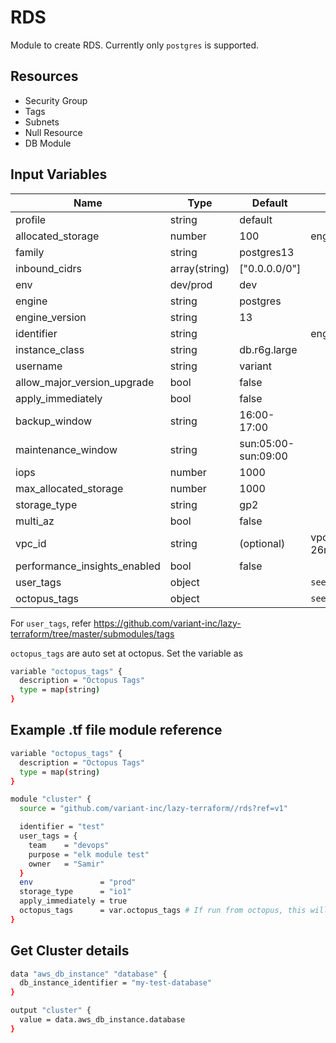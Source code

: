 # RDS

Module to create RDS. Currently only `postgres` is supported.

## Resources

- Security Group
- Tags
- Subnets
- Null Resource
- DB Module

## Input Variables

 | Name                         | Type          | Default             | Example           |
 | ---------------------------- | ------------- | ------------------- | ----------------- |
 | profile                      | string        | default             |                   |
 | allocated_storage            | number        | 100                 | eng-cache         |
 | family                       | string        | postgres13          |                   |
 | inbound_cidrs                | array(string) | ["0.0.0.0/0"]       |                   |
 | env                          | dev/prod      | dev                 |                   |
 | engine                       | string        | postgres            |                   |
 | engine_version               | string        | 13                  |                   |
 | identifier                   | string        |                     | eng-rds           |
 | instance_class               | string        | db.r6g.large        |                   |
 | username                     | string        | variant             |                   |
 | allow_major_version_upgrade  | bool          | false               |                   |
 | apply_immediately            | bool          | false               |                   |
 | backup_window                | string        | 16:00-17:00         |                   |
 | maintenance_window           | string        | sun:05:00-sun:09:00 |                   |
 | iops                         | number        | 1000                |                   |
 | max_allocated_storage        | number        | 1000                |                   |
 | storage_type                 | string        | gp2                 |                   |
 | multi_az                     | bool          | false               |                   |
 | vpc_id                       | string        | (optional)          | vpc-26r9f023fh2f3 |
 | performance_insights_enabled | bool          | false               |                   |
 | user_tags                    | object        |                     | `see below`       |
 | octopus_tags                 | object        |                     | `see below`       |

For `user_tags`, refer <https://github.com/variant-inc/lazy-terraform/tree/master/submodules/tags>

`octopus_tags` are auto set at octopus. Set the variable as

```bash
variable "octopus_tags" {
  description = "Octopus Tags"
  type = map(string)
}
```

## Example .tf file module reference

```bash
variable "octopus_tags" {
  description = "Octopus Tags"
  type = map(string)
}

module "cluster" {
  source = "github.com/variant-inc/lazy-terraform//rds?ref=v1"

  identifier = "test"
  user_tags = {
    team    = "devops"
    purpose = "elk module test"
    owner   = "Samir"
  }
  env               = "prod"
  storage_type      = "io1"
  apply_immediately = true
  octopus_tags      = var.octopus_tags # If run from octopus, this will be auto populated
}
```

## Get Cluster details

```bash
data "aws_db_instance" "database" {
  db_instance_identifier = "my-test-database"
}

output "cluster" {
  value = data.aws_db_instance.database
}
```
